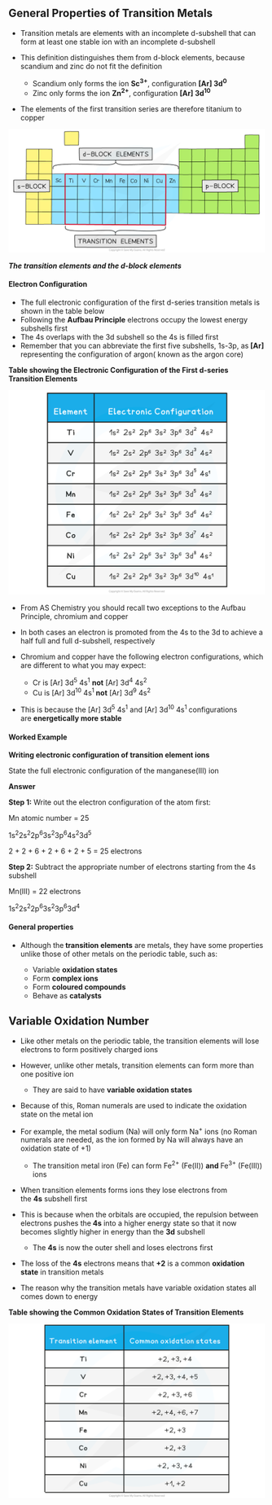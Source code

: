 General Properties of Transition Metals
---------------------------------------

* Transition metals are elements with an incomplete d-subshell that can form at least one stable ion with an incomplete d-subshell
* This definition distinguishes them from d-block elements, because scandium and zinc do not fit the definition

  + Scandium only forms the ion <b>Sc</b><sup><b>3+</b></sup>, configuration <b>[Ar] 3d</b><sup><b>0</b></sup>
  + Zinc only forms the ion <b>Zn</b><sup><b>2+</b></sup>, configuration <b>[Ar] 3d</b><sup><b>10</b></sup>
* The elements of the first transition series are therefore titanium to copper

![6.2.1 Transition elements and d-block elements, downloadable AS & A Level Chemistry revision notes](6.2.1-Transition-elements-and-d-block-elements.png)

*<b>The transition elements and the d-block elements</b>*

#### Electron Configuration

* The full electronic configuration of the first d-series transition metals is shown in the table below
* Following the <b>Aufbau Principle</b> electrons occupy the lowest energy subshells first
* The 4s overlaps with the 3d subshell so the 4s is filled first
* Remember that you can abbreviate the first five subshells, 1s-3p, as<b> [Ar]</b> representing the configuration of argon( known as the argon core)

<b>Table showing the Electronic Configuration of the First d-series Transition Elements</b>

![Chemistry of Transition Elements - Electronic configuration of transition elements table, downloadable AS & A Level Chemistry revision notes](6.2-Chemistry-of-Transition-Elements-Electronic-configuration-of-transition-elements-table.png)

* From AS Chemistry you should recall two exceptions to the Aufbau Principle, chromium and copper
* In both cases an electron is promoted from the 4s to the 3d to achieve a half full and full d-subshell, respectively
* Chromium and copper have the following electron configurations, which are different to what you may expect:

  + Cr is [Ar] 3d<sup>5</sup> 4s<sup>1</sup> <b>not</b> [Ar] 3d<sup>4</sup> 4s<sup>2</sup>
  + Cu is [Ar] 3d<sup>10</sup> 4s<sup>1 </sup><b>not</b> [Ar] 3d<sup>9</sup> 4s<sup>2</sup>
* This is because the [Ar] 3d<sup>5</sup> 4s<sup>1</sup> and [Ar] 3d<sup>10</sup> 4s<sup>1 </sup>configurations are <b>energetically more stable</b>

#### Worked Example

<b>Writing electronic configuration of transition element ions</b>

State the full electronic configuration of the manganese(III) ion

<b>Answer</b>

<b>Step 1:</b> Write out the electron configuration of the atom first:

Mn atomic number = 25

1s<sup>2</sup>2s<sup>2</sup>2p<sup>6</sup>3s<sup>2</sup>3p<sup>6</sup>4s<sup>2</sup>3d<sup>5</sup>

2 + 2 + 6 + 2 + 6 + 2 + 5 = 25 electrons

<b>Step 2:</b> Subtract the appropriate number of electrons starting from the 4s subshell

Mn(III) = 22 electrons

1s<sup>2</sup>2s<sup>2</sup>2p<sup>6</sup>3s<sup>2</sup>3p<sup>6</sup>3d<sup>4</sup>

#### General properties

* Although the<b> transition elements</b> are metals, they have some properties unlike those of other metals on the periodic table, such as:

  + Variable <b>oxidation states</b>
  + Form <b>complex ions</b>
  + Form <b>coloured compounds</b>
  + Behave as <b>catalysts</b>

Variable Oxidation Number
-------------------------

* Like other metals on the periodic table, the transition elements will lose electrons to form positively charged ions
* However, unlike other metals, transition elements can form more than one positive ion

  + They are said to have <b>variable oxidation states</b>
* Because of this, Roman numerals are used to indicate the oxidation state on the metal ion
* For example, the metal sodium (Na) will only form Na<sup>+</sup> ions (no Roman numerals are needed, as the ion formed by Na will always have an oxidation state of +1)

  + The transition metal iron (Fe) can form Fe<sup>2+</sup> (Fe(II)) <b>and </b>Fe<sup>3+</sup> (Fe(III)) ions

* When transition elements forms ions they lose electrons from the <b>4s</b> subshell first
* This is because when the orbitals are occupied, the repulsion between electrons pushes the<b> 4s</b> into a higher energy state so that it now becomes slightly higher in energy than the <b>3d</b> subshell

  + The <b>4s</b> is now the outer shell and loses electrons first
* The loss of the <b>4s</b> electrons means that <b>+2</b> is a common <b>oxidation state</b> in transition metals
* The reason why the transition metals have variable oxidation states all comes down to energy

<b>Table showing the Common Oxidation States of Transition Elements</b>

![Oxidation states of transition elements table, downloadable AS & A Level Chemistry revision notes](6.2.5-Oxidation-states-of-transition-elements-table.png)